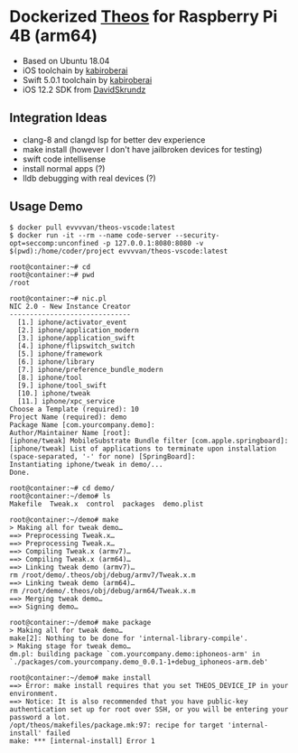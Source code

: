# Dockerized [Theos](https://github.com/theos/theos) for Raspberry Pi 4B (arm64)

* Based on Ubuntu 18.04
* iOS toolchain by [kabiroberai](https://github.com/kabiroberai/ios-toolchain-linux)
* Swift 5.0.1 toolchain by [kabiroberai](https://github.com/kabiroberai/swift-toolchain-linux)
* iOS 12.2 SDK from [DavidSkrundz](https://github.com/DavidSkrundz/sdks)


## Integration Ideas

* clang-8 and clangd lsp for better dev experience
* make install (however I don't have jailbroken devices for testing)
* swift code intellisense
* install normal apps (?)
* lldb debugging with real devices (?)

## Usage Demo

```
$ docker pull evvvvan/theos-vscode:latest
$ docker run -it --rm --name code-server --security-opt=seccomp:unconfined -p 127.0.0.1:8080:8080 -v $(pwd):/home/coder/project evvvvan/theos-vscode:latest

root@container:~# cd
root@container:~# pwd
/root

root@container:~# nic.pl
NIC 2.0 - New Instance Creator
------------------------------
  [1.] iphone/activator_event
  [2.] iphone/application_modern
  [3.] iphone/application_swift
  [4.] iphone/flipswitch_switch
  [5.] iphone/framework
  [6.] iphone/library
  [7.] iphone/preference_bundle_modern
  [8.] iphone/tool
  [9.] iphone/tool_swift
  [10.] iphone/tweak
  [11.] iphone/xpc_service
Choose a Template (required): 10
Project Name (required): demo
Package Name [com.yourcompany.demo]:
Author/Maintainer Name [root]:
[iphone/tweak] MobileSubstrate Bundle filter [com.apple.springboard]:
[iphone/tweak] List of applications to terminate upon installation (space-separated, '-' for none) [SpringBoard]:
Instantiating iphone/tweak in demo/...
Done.

root@container:~# cd demo/
root@container:~/demo# ls
Makefile  Tweak.x  control  packages  demo.plist

root@container:~/demo# make
> Making all for tweak demo…
==> Preprocessing Tweak.x…
==> Preprocessing Tweak.x…
==> Compiling Tweak.x (armv7)…
==> Compiling Tweak.x (arm64)…
==> Linking tweak demo (armv7)…
rm /root/demo/.theos/obj/debug/armv7/Tweak.x.m
==> Linking tweak demo (arm64)…
rm /root/demo/.theos/obj/debug/arm64/Tweak.x.m
==> Merging tweak demo…
==> Signing demo…

root@container:~/demo# make package
> Making all for tweak demo…
make[2]: Nothing to be done for 'internal-library-compile'.
> Making stage for tweak demo…
dm.pl: building package `com.yourcompany.demo:iphoneos-arm' in `./packages/com.yourcompany.demo_0.0.1-1+debug_iphoneos-arm.deb'

root@container:~/demo# make install
==> Error: make install requires that you set THEOS_DEVICE_IP in your environment.
==> Notice: It is also recommended that you have public-key authentication set up for root over SSH, or you will be entering your password a lot.
/opt/theos/makefiles/package.mk:97: recipe for target 'internal-install' failed
make: *** [internal-install] Error 1
```
